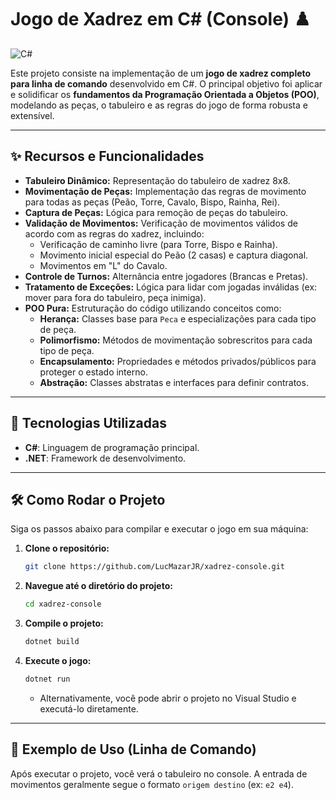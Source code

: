 # Jogo de Xadrez em C# (Console) ♟️

![C#](https://img.shields.io/badge/C%23-239120?style=for-the-badge&logo=c-sharp&logoColor=white)

Este projeto consiste na implementação de um **jogo de xadrez completo para linha de comando** desenvolvido em C#. O principal objetivo foi aplicar e solidificar os **fundamentos da Programação Orientada a Objetos (POO)**, modelando as peças, o tabuleiro e as regras do jogo de forma robusta e extensível.

---

## ✨ Recursos e Funcionalidades

* **Tabuleiro Dinâmico:** Representação do tabuleiro de xadrez 8x8.
* **Movimentação de Peças:** Implementação das regras de movimento para todas as peças (Peão, Torre, Cavalo, Bispo, Rainha, Rei).
* **Captura de Peças:** Lógica para remoção de peças do tabuleiro.
* **Validação de Movimentos:** Verificação de movimentos válidos de acordo com as regras do xadrez, incluindo:
    * Verificação de caminho livre (para Torre, Bispo e Rainha).
    * Movimento inicial especial do Peão (2 casas) e captura diagonal.
    * Movimentos em "L" do Cavalo.
* **Controle de Turnos:** Alternância entre jogadores (Brancas e Pretas).
* **Tratamento de Exceções:** Lógica para lidar com jogadas inválidas (ex: mover para fora do tabuleiro, peça inimiga).
* **POO Pura:** Estruturação do código utilizando conceitos como:
    * **Herança:** Classes base para `Peca` e especializações para cada tipo de peça.
    * **Polimorfismo:** Métodos de movimentação sobrescritos para cada tipo de peça.
    * **Encapsulamento:** Propriedades e métodos privados/públicos para proteger o estado interno.
    * **Abstração:** Classes abstratas e interfaces para definir contratos.

---

## 🚀 Tecnologias Utilizadas

* **C#**: Linguagem de programação principal.
* **.NET**: Framework de desenvolvimento.

---

## 🛠️ Como Rodar o Projeto

Siga os passos abaixo para compilar e executar o jogo em sua máquina:

1.  **Clone o repositório:**
    ```bash
    git clone https://github.com/LucMazarJR/xadrez-console.git
    ```
2.  **Navegue até o diretório do projeto:**
    ```bash
    cd xadrez-console
    ```
3.  **Compile o projeto:**
    ```bash
    dotnet build
    ```
4.  **Execute o jogo:**
    ```bash
    dotnet run
    ```
    * Alternativamente, você pode abrir o projeto no Visual Studio e executá-lo diretamente.

---

## 🎨 Exemplo de Uso (Linha de Comando)

Após executar o projeto, você verá o tabuleiro no console.
A entrada de movimentos geralmente segue o formato `origem destino` (ex: `e2 e4`).
